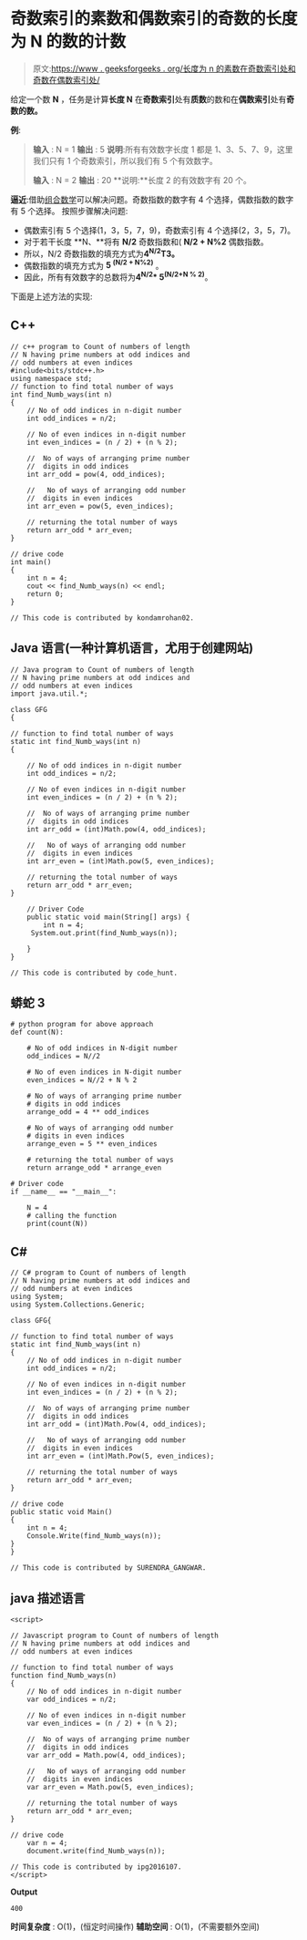 # 奇数索引的素数和偶数索引的奇数的长度为 N 的数的计数

> 原文:[https://www . geeksforgeeks . org/长度为 n 的素数在奇数索引处和奇数在偶数索引处/](https://www.geeksforgeeks.org/count-of-numbers-of-length-n-having-prime-numbers-at-odd-indices-and-odd-numbers-at-even-indices/)

给定一个数 **N** ，任务是计算**长度 N** 在**奇数索引**处有**质数**的数和在**偶数索引**处有**奇数的数。**

**例**:

> **输入** : N = 1
> **输出** : 5
> **说明**:所有有效数字长度 1 都是 1、3、5、7、9，这里我们只有 1 个奇数索引，所以我们有 5 个有效数字。
> 
> **输入** : N = 2
> **输出** : 20
> **说明:**长度 2 的有效数字有 20 个。

**逼近**:借助[组合数学](https://www.geeksforgeeks.org/combinatorics-gq/)可以解决问题。奇数指数的数字有 4 个选择，偶数指数的数字有 5 个选择。
按照步骤解决问题:

*   偶数索引有 5 个选择(1，3，5，7，9)，奇数索引有 4 个选择(2，3，5，7)。
*   对于若干长度 **N、**将有 **N/2** 奇数指数和( **N/2 + N%2** 偶数指数。
*   所以，N/2 奇数指数的填充方式为**4<sup>N/2</sup>T3。**
*   偶数指数的填充方式为 **5 <sup>(N/2 + N%2)</sup>** 。
*   因此，所有有效数字的总数将为**4<sup>N/2</sup>* 5<sup>(N/2+N % 2)</sup>**。

下面是上述方法的实现:

## C++

```
// c++ program to Count of numbers of length
// N having prime numbers at odd indices and
// odd numbers at even indices
#include<bits/stdc++.h>
using namespace std;
// function to find total number of ways
int find_Numb_ways(int n)
{
    // No of odd indices in n-digit number
    int odd_indices = n/2;

    // No of even indices in n-digit number
    int even_indices = (n / 2) + (n % 2);

    //  No of ways of arranging prime number
    //  digits in odd indices
    int arr_odd = pow(4, odd_indices);

    //   No of ways of arranging odd number
    //  digits in even indices
    int arr_even = pow(5, even_indices);

    // returning the total number of ways
    return arr_odd * arr_even;
}

// drive code
int main()
{
    int n = 4;
    cout << find_Numb_ways(n) << endl;
    return 0;
}

// This code is contributed by kondamrohan02.
```

## Java 语言(一种计算机语言，尤用于创建网站)

```
// Java program to Count of numbers of length
// N having prime numbers at odd indices and
// odd numbers at even indices
import java.util.*;

class GFG
{

// function to find total number of ways
static int find_Numb_ways(int n)
{

    // No of odd indices in n-digit number
    int odd_indices = n/2;

    // No of even indices in n-digit number
    int even_indices = (n / 2) + (n % 2);

    //  No of ways of arranging prime number
    //  digits in odd indices
    int arr_odd = (int)Math.pow(4, odd_indices);

    //   No of ways of arranging odd number
    //  digits in even indices
    int arr_even = (int)Math.pow(5, even_indices);

    // returning the total number of ways
    return arr_odd * arr_even;
}

    // Driver Code
    public static void main(String[] args) {
        int n = 4;
     System.out.print(find_Numb_ways(n));

    }
}

// This code is contributed by code_hunt.
```

## 蟒蛇 3

```
# python program for above approach
def count(N):

    # No of odd indices in N-digit number
    odd_indices = N//2

    # No of even indices in N-digit number
    even_indices = N//2 + N % 2

    # No of ways of arranging prime number
    # digits in odd indices
    arrange_odd = 4 ** odd_indices

    # No of ways of arranging odd number
    # digits in even indices
    arrange_even = 5 ** even_indices

    # returning the total number of ways
    return arrange_odd * arrange_even

# Driver code
if __name__ == "__main__":

    N = 4
    # calling the function
    print(count(N))
```

## C#

```
// C# program to Count of numbers of length
// N having prime numbers at odd indices and
// odd numbers at even indices
using System;
using System.Collections.Generic;

class GFG{

// function to find total number of ways
static int find_Numb_ways(int n)
{
    // No of odd indices in n-digit number
    int odd_indices = n/2;

    // No of even indices in n-digit number
    int even_indices = (n / 2) + (n % 2);

    //  No of ways of arranging prime number
    //  digits in odd indices
    int arr_odd = (int)Math.Pow(4, odd_indices);

    //   No of ways of arranging odd number
    //  digits in even indices
    int arr_even = (int)Math.Pow(5, even_indices);

    // returning the total number of ways
    return arr_odd * arr_even;
}

// drive code
public static void Main()
{
    int n = 4;
    Console.Write(find_Numb_ways(n));
}
}

// This code is contributed by SURENDRA_GANGWAR.
```

## java 描述语言

```
<script>

// Javascript program to Count of numbers of length
// N having prime numbers at odd indices and
// odd numbers at even indices

// function to find total number of ways
function find_Numb_ways(n)
{
    // No of odd indices in n-digit number
    var odd_indices = n/2;

    // No of even indices in n-digit number
    var even_indices = (n / 2) + (n % 2);

    //  No of ways of arranging prime number
    //  digits in odd indices
    var arr_odd = Math.pow(4, odd_indices);

    //   No of ways of arranging odd number
    //  digits in even indices
    var arr_even = Math.pow(5, even_indices);

    // returning the total number of ways
    return arr_odd * arr_even;
}

// drive code
    var n = 4;
    document.write(find_Numb_ways(n));

// This code is contributed by ipg2016107.
</script>
```

**Output**

```
400
```

**时间复杂度** : O(1)，(恒定时间操作)
**辅助空间** : O(1)，(不需要额外空间)